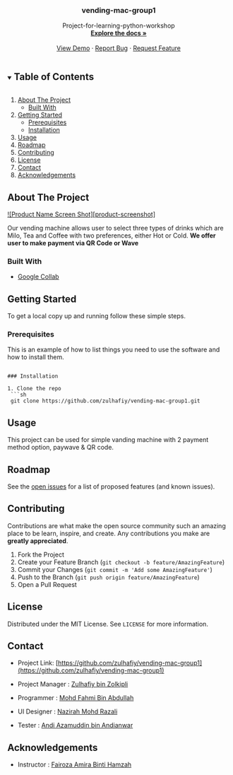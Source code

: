 
<br />
<p align="center">
  
  </a>

  <h3 align="center">vending-mac-group1</h3>

  <p align="center">
    Project-for-learning-python-workshop
    <br />
    <a href="https://github.com/zulhafiy/vending-mac-group1"><strong>Explore the docs »</strong></a>
    <br />
    <br />
    <a href="https://github.com/zulhafiy/vending-mac-group1">View Demo</a>
    ·
    <a href="https://github.com/zulhafiy/vending-mac-group1/issues">Report Bug</a>
    ·
    <a href="https://github.com/zulhafiy/vending-mac-group1/issues">Request Feature</a>
  </p>
</p>



<!-- TABLE OF CONTENTS -->
<details open="open">
  <summary><h2 style="display: inline-block">Table of Contents</h2></summary>
  <ol>
    <li>
      <a href="#about-the-project">About The Project</a>
      <ul>
        <li><a href="#built-with">Built With</a></li>
      </ul>
    </li>
    <li>
      <a href="#getting-started">Getting Started</a>
      <ul>
        <li><a href="#prerequisites">Prerequisites</a></li>
        <li><a href="#installation">Installation</a></li>
      </ul>
    </li>
    <li><a href="#usage">Usage</a></li>
    <li><a href="#roadmap">Roadmap</a></li>
    <li><a href="#contributing">Contributing</a></li>
    <li><a href="#license">License</a></li>
    <li><a href="#contact">Contact</a></li>
    <li><a href="#acknowledgements">Acknowledgements</a></li>
  </ol>
</details>



<!-- ABOUT THE PROJECT -->
## About The Project

[![Product Name Screen Shot][product-screenshot]](https://example.com)

Our vending machine allows user to select three types of drinks which are Milo, Tea and Coffee with two preferences, either Hot or Cold.
**We offer user to make payment via QR Code or Wave**

### Built With

* [Google Collab]()


<!-- GETTING STARTED -->
## Getting Started

To get a local copy up and running follow these simple steps.

### Prerequisites

This is an example of how to list things you need to use the software and how to install them.

  ```

### Installation

1. Clone the repo
   ```sh
   git clone https://github.com/zulhafiy/vending-mac-group1.git
   ```




<!-- USAGE EXAMPLES -->
## Usage

This project can be used for simple vanding machine with 2 payment method option, paywave & QR code.


<!-- ROADMAP -->
## Roadmap

See the [open issues](https://github.com/zulhafiy/vending-mac-group1/issues) for a list of proposed features (and known issues).



<!-- CONTRIBUTING -->
## Contributing

Contributions are what make the open source community such an amazing place to be learn, inspire, and create. Any contributions you make are **greatly appreciated**.

1. Fork the Project
2. Create your Feature Branch (`git checkout -b feature/AmazingFeature`)
3. Commit your Changes (`git commit -m 'Add some AmazingFeature'`)
4. Push to the Branch (`git push origin feature/AmazingFeature`)
5. Open a Pull Request



<!-- LICENSE -->
## License

Distributed under the MIT License. See `LICENSE` for more information.



<!-- CONTACT -->
## Contact

* Project Link: [https://github.com/zulhafiy/vending-mac-group1](https://github.com/zulhafiy/vending-mac-group1)

* Project Manager		: [Zulhafiy bin Zolkipli](https://github.com/zulhafiy)

* Programmer 		: [Mohd Fahmi Bin Abdullah](https://github.com/FamyAvantgarde)

* UI Designer		: [Nazirah Mohd Razali](https://github.com/nazirah46)

* Tester			: [Andi Azamuddin bin Andianwar](https://github.com/aazamuddin4)


<!-- ACKNOWLEDGEMENTS -->
## Acknowledgements

* Instructor  : [Fairoza Amira Binti Hamzah](https://github.com/FairozaAmira)





<!-- MARKDOWN LINKS & IMAGES -->
<!-- https://www.markdownguide.org/basic-syntax/#reference-style-links -->
[contributors-shield]: https://img.shields.io/github/contributors/github_username/repo.svg?style=for-the-badge
[contributors-url]: https://github.com/github_username/repo/graphs/contributors
[forks-shield]: https://img.shields.io/github/forks/github_username/repo.svg?style=for-the-badge
[forks-url]: https://github.com/github_username/repo/network/members
[stars-shield]: https://img.shields.io/github/stars/github_username/repo.svg?style=for-the-badge
[stars-url]: https://github.com/github_username/repo/stargazers
[issues-shield]: https://img.shields.io/github/issues/github_username/repo.svg?style=for-the-badge
[issues-url]: https://github.com/github_username/repo/issues
[license-shield]: https://img.shields.io/github/license/github_username/repo.svg?style=for-the-badge
[license-url]: https://github.com/github_username/repo/blob/master/LICENSE.txt
[linkedin-shield]: https://img.shields.io/badge/-LinkedIn-black.svg?style=for-the-badge&logo=linkedin&colorB=555
[linkedin-url]: https://linkedin.com/in/github_username
